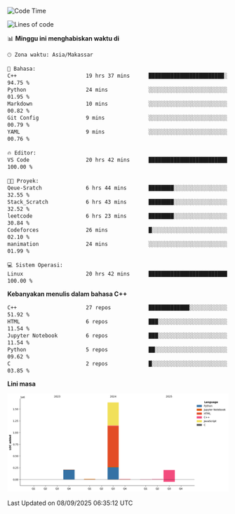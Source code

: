<!--START_SECTION:waka-->
![Code Time](http://img.shields.io/badge/Code%20Time-455%20hrs%2032%20mins-blue)

![Lines of code](https://img.shields.io/badge/Sejak%20Hello%20World%20aku%20telah%20menulis-2.1%20million%20baris%20kode-blue)

📊 **Minggu ini menghabiskan waktu di** 

```text
🕑︎ Zona waktu: Asia/Makassar

💬 Bahasa: 
C++                      19 hrs 37 mins      ████████████████████████░   94.75 % 
Python                   24 mins             ░░░░░░░░░░░░░░░░░░░░░░░░░   01.95 % 
Markdown                 10 mins             ░░░░░░░░░░░░░░░░░░░░░░░░░   00.82 % 
Git Config               9 mins              ░░░░░░░░░░░░░░░░░░░░░░░░░   00.79 % 
YAML                     9 mins              ░░░░░░░░░░░░░░░░░░░░░░░░░   00.76 % 

🔥 Editor: 
VS Code                  20 hrs 42 mins      █████████████████████████   100.00 % 

🐱‍💻 Proyek: 
Qeue-Sratch              6 hrs 44 mins       ████████░░░░░░░░░░░░░░░░░   32.55 % 
Stack_Scratch            6 hrs 43 mins       ████████░░░░░░░░░░░░░░░░░   32.52 % 
leetcode                 6 hrs 23 mins       ████████░░░░░░░░░░░░░░░░░   30.84 % 
Codeforces               26 mins             █░░░░░░░░░░░░░░░░░░░░░░░░   02.10 % 
manimation               24 mins             ░░░░░░░░░░░░░░░░░░░░░░░░░   01.99 % 

💻 Sistem Operasi: 
Linux                    20 hrs 42 mins      █████████████████████████   100.00 % 
```

**Kebanyakan menulis dalam bahasa C++** 

```text
C++                      27 repos            █████████████░░░░░░░░░░░░   51.92 % 
HTML                     6 repos             ███░░░░░░░░░░░░░░░░░░░░░░   11.54 % 
Jupyter Notebook         6 repos             ███░░░░░░░░░░░░░░░░░░░░░░   11.54 % 
Python                   5 repos             ██░░░░░░░░░░░░░░░░░░░░░░░   09.62 % 
C                        2 repos             █░░░░░░░░░░░░░░░░░░░░░░░░   03.85 % 
```



**Lini masa**

![Lines of Code chart](https://raw.githubusercontent.com/yusuf601/yusuf601/main/assets/bar_graph.png)


 Last Updated on 08/09/2025 06:35:12 UTC
<!--END_SECTION:waka-->

